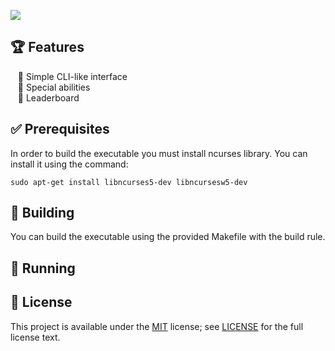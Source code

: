 <!--- insert project logo here -->
![](./assets/screenshots/setup.jpg)

<!--- general description of the project -->


## :trophy: Features
  &nbsp;&nbsp; :small_orange_diamond: Simple CLI-like interface  
  &nbsp;&nbsp; :small_orange_diamond: Special abilities  
  &nbsp;&nbsp; :small_orange_diamond: Leaderboard  

## :white_check_mark: Prerequisites
In order to build the executable you must install ncurses library. You can install it using the command:

`sudo apt-get install libncurses5-dev libncursesw5-dev`

## :hammer: Building
You can build the executable using the provided Makefile with the build rule.

## :running: Running

## :page_facing_up: License
This project is available under the [MIT][ref-mit] license; see [LICENSE](LICENSE) for the full license text.

[ref-mit]:              https://opensource.org/licenses/MIT
